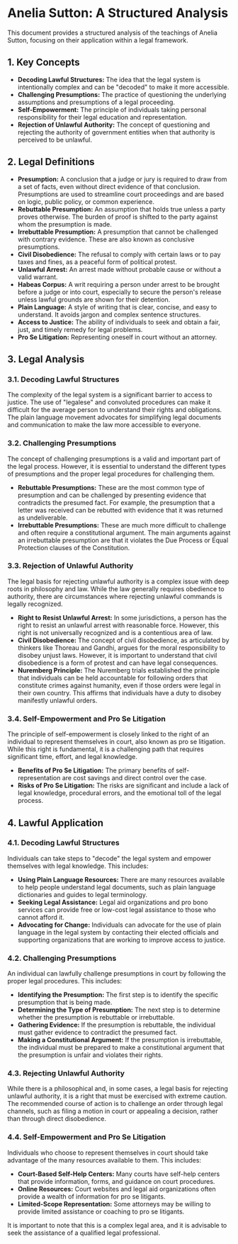 # Anelia Sutton: A Structured Analysis

This document provides a structured analysis of the teachings of Anelia Sutton, focusing on their application within a legal framework.

## 1. Key Concepts

*   **Decoding Lawful Structures:** The idea that the legal system is intentionally complex and can be "decoded" to make it more accessible.
*   **Challenging Presumptions:** The practice of questioning the underlying assumptions and presumptions of a legal proceeding.
*   **Self-Empowerment:** The principle of individuals taking personal responsibility for their legal education and representation.
*   **Rejection of Unlawful Authority:** The concept of questioning and rejecting the authority of government entities when that authority is perceived to be unlawful.

## 2. Legal Definitions

*   **Presumption:** A conclusion that a judge or jury is required to draw from a set of facts, even without direct evidence of that conclusion. Presumptions are used to streamline court proceedings and are based on logic, public policy, or common experience.
*   **Rebuttable Presumption:** An assumption that holds true unless a party proves otherwise. The burden of proof is shifted to the party against whom the presumption is made.
*   **Irrebuttable Presumption:** A presumption that cannot be challenged with contrary evidence. These are also known as conclusive presumptions.
*   **Civil Disobedience:** The refusal to comply with certain laws or to pay taxes and fines, as a peaceful form of political protest.
*   **Unlawful Arrest:** An arrest made without probable cause or without a valid warrant.
*   **Habeas Corpus:** A writ requiring a person under arrest to be brought before a judge or into court, especially to secure the person's release unless lawful grounds are shown for their detention.
*   **Plain Language:** A style of writing that is clear, concise, and easy to understand. It avoids jargon and complex sentence structures.
*   **Access to Justice:** The ability of individuals to seek and obtain a fair, just, and timely remedy for legal problems.
*   **Pro Se Litigation:** Representing oneself in court without an attorney.

## 3. Legal Analysis

### 3.1. Decoding Lawful Structures

The complexity of the legal system is a significant barrier to access to justice. The use of "legalese" and convoluted procedures can make it difficult for the average person to understand their rights and obligations. The plain language movement advocates for simplifying legal documents and communication to make the law more accessible to everyone.

### 3.2. Challenging Presumptions

The concept of challenging presumptions is a valid and important part of the legal process. However, it is essential to understand the different types of presumptions and the proper legal procedures for challenging them.

*   **Rebuttable Presumptions:** These are the most common type of presumption and can be challenged by presenting evidence that contradicts the presumed fact. For example, the presumption that a letter was received can be rebutted with evidence that it was returned as undeliverable.
*   **Irrebuttable Presumptions:** These are much more difficult to challenge and often require a constitutional argument. The main arguments against an irrebuttable presumption are that it violates the Due Process or Equal Protection clauses of the Constitution.

### 3.3. Rejection of Unlawful Authority

The legal basis for rejecting unlawful authority is a complex issue with deep roots in philosophy and law. While the law generally requires obedience to authority, there are circumstances where rejecting unlawful commands is legally recognized.

*   **Right to Resist Unlawful Arrest:** In some jurisdictions, a person has the right to resist an unlawful arrest with reasonable force. However, this right is not universally recognized and is a contentious area of law.
*   **Civil Disobedience:** The concept of civil disobedience, as articulated by thinkers like Thoreau and Gandhi, argues for the moral responsibility to disobey unjust laws. However, it is important to understand that civil disobedience is a form of protest and can have legal consequences.
*   **Nuremberg Principle:** The Nuremberg trials established the principle that individuals can be held accountable for following orders that constitute crimes against humanity, even if those orders were legal in their own country. This affirms that individuals have a duty to disobey manifestly unlawful orders.

### 3.4. Self-Empowerment and Pro Se Litigation

The principle of self-empowerment is closely linked to the right of an individual to represent themselves in court, also known as pro se litigation. While this right is fundamental, it is a challenging path that requires significant time, effort, and legal knowledge.

*   **Benefits of Pro Se Litigation:** The primary benefits of self-representation are cost savings and direct control over the case.
*   **Risks of Pro Se Litigation:** The risks are significant and include a lack of legal knowledge, procedural errors, and the emotional toll of the legal process.

## 4. Lawful Application

### 4.1. Decoding Lawful Structures

Individuals can take steps to "decode" the legal system and empower themselves with legal knowledge. This includes:

*   **Using Plain Language Resources:** There are many resources available to help people understand legal documents, such as plain language dictionaries and guides to legal terminology.
*   **Seeking Legal Assistance:** Legal aid organizations and pro bono services can provide free or low-cost legal assistance to those who cannot afford it.
*   **Advocating for Change:** Individuals can advocate for the use of plain language in the legal system by contacting their elected officials and supporting organizations that are working to improve access to justice.

### 4.2. Challenging Presumptions

An individual can lawfully challenge presumptions in court by following the proper legal procedures. This includes:

*   **Identifying the Presumption:** The first step is to identify the specific presumption that is being made.
*   **Determining the Type of Presumption:** The next step is to determine whether the presumption is rebuttable or irrebuttable.
*   **Gathering Evidence:** If the presumption is rebuttable, the individual must gather evidence to contradict the presumed fact.
*   **Making a Constitutional Argument:** If the presumption is irrebuttable, the individual must be prepared to make a constitutional argument that the presumption is unfair and violates their rights.

### 4.3. Rejecting Unlawful Authority

While there is a philosophical and, in some cases, a legal basis for rejecting unlawful authority, it is a right that must be exercised with extreme caution. The recommended course of action is to challenge an order through legal channels, such as filing a motion in court or appealing a decision, rather than through direct disobedience.

### 4.4. Self-Empowerment and Pro Se Litigation

Individuals who choose to represent themselves in court should take advantage of the many resources available to them. This includes:

*   **Court-Based Self-Help Centers:** Many courts have self-help centers that provide information, forms, and guidance on court procedures.
*   **Online Resources:** Court websites and legal aid organizations often provide a wealth of information for pro se litigants.
*   **Limited-Scope Representation:** Some attorneys may be willing to provide limited assistance or coaching to pro se litigants.

It is important to note that this is a complex legal area, and it is advisable to seek the assistance of a qualified legal professional.
